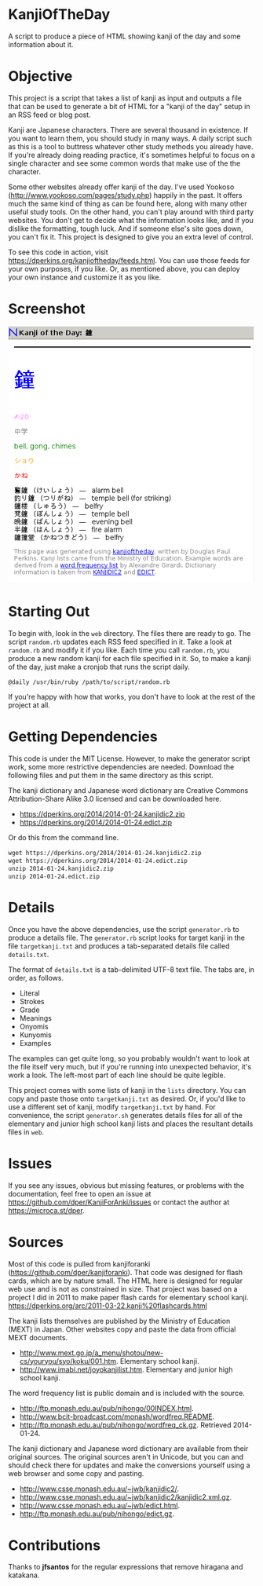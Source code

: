 KanjiOfTheDay
=============

A script to produce a piece of HTML showing kanji of the day and some information about it.

Objective
=========

This project is a script that takes a list of kanji as input and outputs a file that can be used to generate a bit of HTML for a "kanji of the day" setup in an RSS feed or blog post.

Kanji are Japanese characters.  There are several thousand in existence.  If you want to learn them, you should study in many ways.  A daily script such as this is a tool to buttress whatever other study methods you already have.  If you're already doing reading practice, it's sometimes helpful to focus on a single character and see some common words that make use of the the character.

Some other websites already offer kanji of the day.  I've used Yookoso (<http://www.yookoso.com/pages/study.php>) happily in the past.  It offers much the same kind of thing as can be found here, along with many other useful study tools.  On the other hand, you can't play around with third party websites.  You don't get to decide what the information looks like, and if you dislike the formatting, tough luck.  And if someone else's site goes down, you can't fix it.  This project is designed to give you an extra level of control.

To see this code in action, visit <https://dperkins.org/kanjioftheday/feeds.html>.  You can use those feeds for your own purposes, if you like.  Or, as mentioned above, you can deploy your own instance and customize it as you like.

Screenshot
==========

![2014-08-22.liferea.png](/screenshots/2014-08-22.liferea.png "A screenshot using Liferea.")

Starting Out
============

To begin with, look in the `web` directory.  The files there are ready to go.  The script `random.rb` updates each RSS feed specified in it.  Take a look at `random.rb` and modify it if you like.  Each time you call `random.rb`, you produce a new random kanji for each file specified in it.  So, to make a kanji of the day, just make a cronjob that runs the script daily.

```
@daily /usr/bin/ruby /path/to/script/random.rb
```

If you're happy with how that works, you don't have to look at the rest of the project at all.

Getting Dependencies
====================

This code is under the MIT License.  However, to make the generator script work, some more restrictive dependencies are needed.  Download the following files and put them in the same directory as this script.

The kanji dictionary and Japanese word dictionary are Creative Commons Attribution-Share Alike 3.0 licensed and can be downloaded here.

* <https://dperkins.org/2014/2014-01-24.kanjidic2.zip>
* <https://dperkins.org/2014/2014-01-24.edict.zip>

Or do this from the command line.

    wget https://dperkins.org/2014/2014-01-24.kanjidic2.zip
    wget https://dperkins.org/2014/2014-01-24.edict.zip
    unzip 2014-01-24.kanjidic2.zip
    unzip 2014-01-24.edict.zip

Details
=======

Once you have the above dependencies, use the script `generator.rb` to produce a details file.  The `generator.rb` script looks for target kanji in the file `targetkanji.txt` and produces a tab-separated details file called `details.txt`.

The format of `details.txt` is a tab-delimited UTF-8 text file.  The tabs are, in order, as follows.

* Literal
* Strokes
* Grade
* Meanings
* Onyomis
* Kunyomis
* Examples

The examples can get quite long, so you probably wouldn't want to look at the file itself very much, but if you're running into unexpected behavior, it's work a look.  The left-most part of each line should be quite legible.

This project comes with some lists of kanji in the `lists` directory.  You can copy and paste those onto `targetkanji.txt` as desired.  Or, if you'd like to use a different set of kanji, modify `targetkanji.txt` by hand.  For convenience, the script `generator.sh` generates details files for all of the elementary and junior high school kanji lists and places the resultant details files in `web`.

Issues
======

If you see any issues, obvious but missing features, or problems with the documentation, feel free to open an issue at <https://github.com/dper/KanjiForAnki/issues> or contact the author at <https://microca.st/dper>.

Sources
=======

Most of this code is pulled from kanjiforanki (<https://github.com/dper/kanjiforanki>).  That code was designed for flash cards, which are by nature small.  The HTML here is designed for regular web use and is not as constrained in size.  That project was based on a project I did in 2011 to make paper flash cards for elementary school kanji.  <https://dperkins.org/arc/2011-03-22.kanji%20flashcards.html>

The kanji lists themselves are published by the Ministry of Education (MEXT) in Japan.  Other websites copy and paste the data from official MEXT documents.

* <http://www.mext.go.jp/a_menu/shotou/new-cs/youryou/syo/koku/001.htm>.  Elementary school kanji.
* <http://www.imabi.net/joyokanjilist.htm>.  Elementary and junior high school kanji.

The word frequency list is public domain and is included with the source.

* <http://ftp.monash.edu.au/pub/nihongo/00INDEX.html>.
* <http://www.bcit-broadcast.com/monash/wordfreq.README>.
* <http://ftp.monash.edu.au/pub/nihongo/wordfreq_ck.gz>.  Retrieved 2014-01-24.

The kanji dictionary and Japanese word dictionary are available from their original sources.  The original sources aren't in Unicode, but you can and should check there for updates and make the conversions yourself using a web browser and some copy and pasting.

* <http://www.csse.monash.edu.au/~jwb/kanjidic2/>.
* <http://www.csse.monash.edu.au/~jwb/kanjidic2/kanjidic2.xml.gz>.
* <http://www.csse.monash.edu.au/~jwb/edict.html>.
* <http://ftp.monash.edu.au/pub/nihongo/edict.gz>.

Contributions
=============

Thanks to **jfsantos** for the regular expressions that remove hiragana and katakana.
